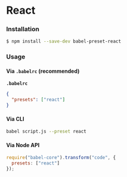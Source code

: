 # React

### Installation

```sh
$ npm install --save-dev babel-preset-react
```

### Usage

#### Via `.babelrc` (recommended)

**`.babelrc`**

```json
{
  "presets": ["react"]
}
```

#### Via CLI

```sh
babel script.js --preset react
```

#### Via Node API

```js
require("babel-core").transform("code", {
  presets: ["react"]
});
```
